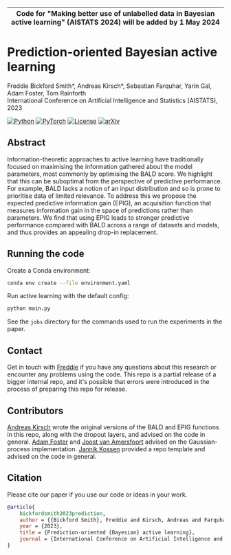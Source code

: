 | Code for "Making better use of unlabelled data in Bayesian active learning" (AISTATS 2024) will be added by 1 May 2024 |
| - |

# Prediction-oriented Bayesian active learning

Freddie Bickford Smith*, Andreas Kirsch*, Sebastian Farquhar, Yarin Gal, Adam Foster, Tom Rainforth \
International Conference on Artificial Intelligence and Statistics (AISTATS), 2023

[![Python](https://img.shields.io/badge/Python-3670A0.svg?style=flat-square&logo=Python&logoColor=ffdd54)](https://www.python.org)
[![PyTorch](https://img.shields.io/badge/PyTorch-%23EE4C2C.svg?style=flat-square&logo=PyTorch&logoColor=white)](https://pytorch.org/)
[![License](https://img.shields.io/badge/License-MIT-black.svg?style=flat-square)](LICENSE.md)
[![arXiv](https://img.shields.io/badge/arXiv-2304.08151-b31b1b.svg?style=flat-square)](https://arxiv.org/abs/2304.08151)


## Abstract

Information-theoretic approaches to active learning have traditionally focused on maximising the information gathered about the model parameters, most commonly by optimising the BALD score.
We highlight that this can be suboptimal from the perspective of predictive performance.
For example, BALD lacks a notion of an input distribution and so is prone to prioritise data of limited relevance.
To address this we propose the expected predictive information gain (EPIG), an acquisition function that measures information gain in the space of predictions rather than parameters.
We find that using EPIG leads to stronger predictive performance compared with BALD across a range of datasets and models, and thus provides an appealing drop-in replacement.


## Running the code

Create a Conda environment:

```bash
conda env create --file environment.yaml
```

Run active learning with the default config:

```bash
python main.py
```

See the `jobs` directory for the commands used to run the experiments in the paper.


## Contact

Get in touch with [Freddie](https://github.com/fbickfordsmith) if you have any questions about this research or encounter any problems using the code.
This repo is a partial release of a bigger internal repo, and it's possible that errors were introduced in the process of preparing this repo for release.


## Contributors

[Andreas Kirsch](https://github.com/BlackHC) wrote the original versions of the BALD and EPIG functions in this repo, along with the dropout layers, and advised on the code in general.
[Adam Foster](https://github.com/ae-foster) and [Joost van Amersfoort](https://github.com/y0ast) advised on the Gaussian-process implementation.
[Jannik Kossen](https://github.com/jlko) provided a repo template and advised on the code in general.


## Citation

Please cite our paper if you use our code or ideas in your work.

```bibtex
@article{
    bickfordsmith2023prediction,
    author = {{Bickford Smith}, Freddie and Kirsch, Andreas and Farquhar, Sebastian and Gal, Yarin and Foster, Adam and Rainforth, Tom},
    year = {2023},
    title = {Prediction-oriented {Bayesian} active learning},
    journal = {International Conference on Artificial Intelligence and Statistics},
}
```
